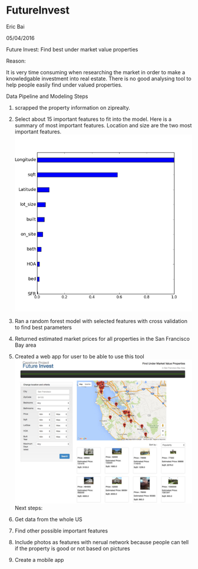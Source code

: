 # FutureInvest
Eric Bai

05/04/2016

Future Invest: Find best under market value properties

Reason:

It is very time consuming when researching the market in order to make a knowledgable investment into real estate. There is no good analysing tool to help people easily find under valued properties. 

Data Pipeline and Modeling Steps

1. scrapped the property information on ziprealty.
2. Select about 15 important features to fit into the model. Here is a summary of most important features. Location and size are the two most important features.
![](web_app/img/houseprice_featureimportance.png)
3. Ran a random forest model with selected features with cross validation to find best parameters
4. Returned estimated market prices for all properties in the San Francisco Bay area
5. Created a web app for user to be able to use this tool
![](web_app/img/example.jpg)
Next steps:

1. Get data from the whole US
2. Find other possible important features
3. Include photos as features with nerual network because people can tell if the property is good or not based on pictures
4. Create a mobile app
